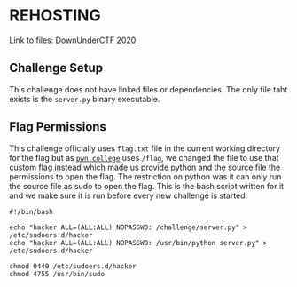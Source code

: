 # REHOSTING

Link to files: [DownUnderCTF 2020](https://github.com/DownUnderCTF/Challenges_2020_public/tree/master/crypto/lsb-msb-calculation-game/challenge)

## Challenge Setup
This challenge does not have linked files or dependencies. The only file taht exists is the `server.py` binary executable.

## Flag Permissions
This challenge officially uses `flag.txt` file in the current working directory for the flag but as [`pwn.college`](https//:pwn.college.com) uses `/flag`, we changed the file to use that custom flag instead which made us provide python and the source file the permissions to open the flag. The restriction on python was it can only run the source file as sudo to open the flag. This is the bash script written for it and we make sure it is run before every new challenge is started:
```
#!/bin/bash

echo "hacker ALL=(ALL:ALL) NOPASSWD: /challenge/server.py" > /etc/sudoers.d/hacker
echo "hacker ALL=(ALL:ALL) NOPASSWD: /usr/bin/python server.py" > /etc/sudoers.d/hacker

chmod 0440 /etc/sudoers.d/hacker
chmod 4755 /usr/bin/sudo
```